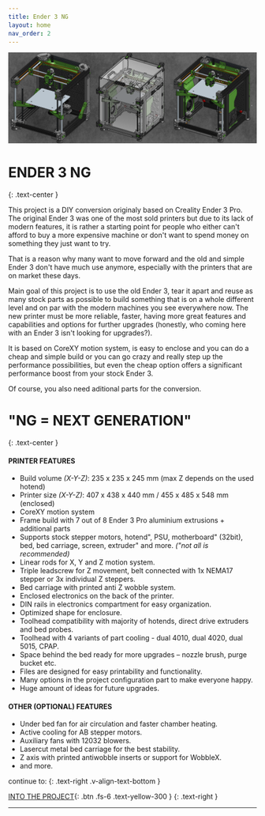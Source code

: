 ```yaml
---
title: Ender 3 NG
layout: home
nav_order: 2
---
```

![](./assets/images/prv2.png)

# ENDER 3 NG
{: .text-center }

This project is a DIY conversion originaly based on Creality Ender 3 Pro. The original Ender 3 was one of the most sold printers but due to its lack of modern features, it is rather a starting point for people who either can't afford to buy a more expensive machine or don't want to spend money on something they just want to try.

That is a reason why many want to move forward and the old and simple Ender 3 don't have much use anymore, especially with the printers that are on market these days.

Main goal of this project is to use the old Ender 3, tear it apart and reuse as many stock parts as possible to build something that is on a whole different level and on par with the modern machines you see everywhere now. The new printer must be more reliable, faster, having more great features and capabilities and options for further upgrades (honestly, who coming here with an Ender 3 isn't looking for upgrades?).

It is based on CoreXY motion system, is easy to enclose and you can do a cheap and simple build or you can go crazy and really step up the performance possibilities, but even the cheap option offers a significant performance boost from your stock Ender 3.

Of course, you also need aditional parts for the conversion.
# "NG = NEXT GENERATION"
{: .text-center }

#### PRINTER FEATURES
- Build volume _(X-Y-Z)_: 235 x 235 x 245 mm (max Z depends on the used hotend)
- Printer size _(X-Y-Z)_: 407 x 438 x 440 mm / 455 x 485 x 548 mm (enclosed)
- CoreXY motion system
- Frame build with 7 out of 8 Ender 3 Pro aluminium extrusions + additional parts
- Supports stock stepper motors, hotend", PSU, motherboard" (32bit), bed, bed carriage, screen, extruder" and more. _("not all is recommended)_
- Linear rods for X, Y and Z motion system.
- Triple leadscrew for Z movement, belt connected with 1x NEMA17 stepper or 3x individual Z steppers.
- Bed carriage with printed anti Z wobble system.
- Enclosed electronics on the back of the printer.
- DIN rails in electronics compartment for easy organization.
- Optimized shape for enclosure.
- Toolhead compatibility with majority of hotends, direct drive extruders and bed probes.
- Toolhead with 4 variants of part cooling - dual 4010, dual 4020, dual 5015, CPAP.
- Space behind the bed ready for more upgrades – nozzle brush, purge bucket etc.
- Files are designed for easy printability and functionality.
- Many options in the project configuration part to make everyone happy.
- Huge amount of ideas for future upgrades.

#### OTHER (OPTIONAL) FEATURES
- Under bed fan for air circulation and faster chamber heating.
- Active cooling for AB stepper motors.
- Auxiliary fans with 12032 blowers.
- Lasercut metal bed carriage for the best stability.
- Z axis with printed antiwobble inserts or support for WobbleX.
- and more.

continue to:
{: .text-right .v-align-text-bottom }

[INTO THE PROJECT]{: .btn .fs-6 .text-yellow-300 }
{: .text-right }

---
[INTO THE PROJECT]: (https://rh3d.github.io/E3NG_docs/into.html)
